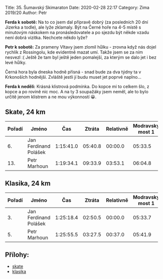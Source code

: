 Title:  35. Šumavský Skimaraton
Date: 2020-02-28 22:17
Category: Zima 2019/20
Author: Petr

**Ferda k sobotě:** Na to co jsem dal přípravě dobrý (za posledních 20 dní Jizerka a todle), ale lyže zklamaly. Být na Černé hoře na 4-5 místě s minutovým náskokem na pronásledovatele a po sjezdu být někde vzadu není dobrá vizitka. Nechcete někdo lyže?

**Petr k sobotě:** Za prameny Vltavy jsem zlomil hůlku - zrovna když nás dojel rychlík z Rossingolu, kde evidentně mazat umí. Takže jsem se za ním nesvezl :( Ještě že tam byl ještě jeden pomalejší, za kterým se dalo jet i bez levé hůlky.

Černá hora byla dneska hodně přísná - snad bude za dva týdny ta v Krkonoších hodnější. Zvláště jestli jí budu muset jet poprvé naplno...

**Ferda k neděli:** Krásná klistrová podmínka. Do kopce mi to celkem šlo, z kopce a po rovině nic moc. A na ty 3 soupažáky jsem neměl, ale to bylo určitě jenom klistrem a ne mou výkonností 😀.


Skate, 24 km
-------------

| Pořadí | Jméno                 | Čas       | Ztráta  | Relativně | Modravský most 1 | Modravský most 2 | Černá hora |
|--------|-----------------------|-----------|---------|-----------|------------------|------------------|------------|
| 6.     | Jan Ferdinand Polášek | 1:15:41.0 | 05:40.8 | 00:00.0   | 05:33.5          | 26:11.6          | 55:10.3    |
| 13.    | Petr Marhoun          | 1:19:34.1 | 09:33.9 | 03:53.1   | 06:04.8          | 27:41.8          | 58:23.8    |

Klasika, 24 km
--------------

| Pořadí | Jméno                 | Čas       | Ztráta  | Relativně | Modravský most 1 | Modravský most 2 | Černá hora |
|--------|-----------------------|-----------|---------|-----------|------------------|------------------|------------|
| 3.     | Jan Ferdinand Polášek | 1:25:18.4 | 02:50.5 | 00:00.0   | 05:33.7          | 30:21.8          | 1:03:46.8  |
| 5.     | Petr Marhoun          | 1:25:55.5 | 03:27.5 | 00:37.0   | 05:41.9          | 30:49.3          | 1:05:03.6  |


Přílohy:
--------

- [skate]({static}/static/zima-2019-20/20200222-spz-sm-sobota-24km-FT-abs.pdf)
- [klasika]({static}/static/zima-2019-20/20200223-spz-sm-nedele-24km-CT-abs.pdf)
